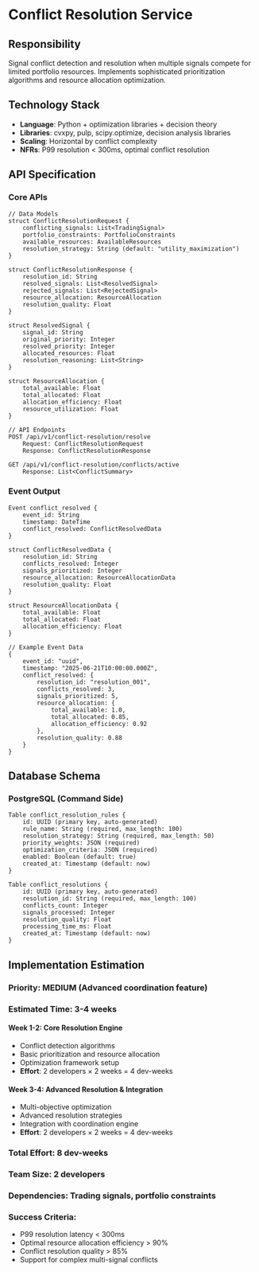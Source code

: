 # Conflict Resolution Service

## Responsibility
Signal conflict detection and resolution when multiple signals compete for limited portfolio resources. Implements sophisticated prioritization algorithms and resource allocation optimization.

## Technology Stack
- **Language**: Python + optimization libraries + decision theory
- **Libraries**: cvxpy, pulp, scipy.optimize, decision analysis libraries
- **Scaling**: Horizontal by conflict complexity
- **NFRs**: P99 resolution < 300ms, optimal conflict resolution

## API Specification

### Core APIs
```pseudo
// Data Models
struct ConflictResolutionRequest {
    conflicting_signals: List<TradingSignal>
    portfolio_constraints: PortfolioConstraints
    available_resources: AvailableResources
    resolution_strategy: String (default: "utility_maximization")
}

struct ConflictResolutionResponse {
    resolution_id: String
    resolved_signals: List<ResolvedSignal>
    rejected_signals: List<RejectedSignal>
    resource_allocation: ResourceAllocation
    resolution_quality: Float
}

struct ResolvedSignal {
    signal_id: String
    original_priority: Integer
    resolved_priority: Integer
    allocated_resources: Float
    resolution_reasoning: List<String>
}

struct ResourceAllocation {
    total_available: Float
    total_allocated: Float
    allocation_efficiency: Float
    resource_utilization: Float
}

// API Endpoints
POST /api/v1/conflict-resolution/resolve
    Request: ConflictResolutionRequest
    Response: ConflictResolutionResponse

GET /api/v1/conflict-resolution/conflicts/active
    Response: List<ConflictSummary>
```

### Event Output
```pseudo
Event conflict_resolved {
    event_id: String
    timestamp: DateTime
    conflict_resolved: ConflictResolvedData
}

struct ConflictResolvedData {
    resolution_id: String
    conflicts_resolved: Integer
    signals_prioritized: Integer
    resource_allocation: ResourceAllocationData
    resolution_quality: Float
}

struct ResourceAllocationData {
    total_available: Float
    total_allocated: Float
    allocation_efficiency: Float
}

// Example Event Data
{
    event_id: "uuid",
    timestamp: "2025-06-21T10:00:00.000Z",
    conflict_resolved: {
        resolution_id: "resolution_001",
        conflicts_resolved: 3,
        signals_prioritized: 5,
        resource_allocation: {
            total_available: 1.0,
            total_allocated: 0.85,
            allocation_efficiency: 0.92
        },
        resolution_quality: 0.88
    }
}
```

## Database Schema

### PostgreSQL (Command Side)
```pseudo
Table conflict_resolution_rules {
    id: UUID (primary key, auto-generated)
    rule_name: String (required, max_length: 100)
    resolution_strategy: String (required, max_length: 50)
    priority_weights: JSON (required)
    optimization_criteria: JSON (required)
    enabled: Boolean (default: true)
    created_at: Timestamp (default: now)
}

Table conflict_resolutions {
    id: UUID (primary key, auto-generated)
    resolution_id: String (required, max_length: 100)
    conflicts_count: Integer
    signals_processed: Integer
    resolution_quality: Float
    processing_time_ms: Float
    created_at: Timestamp (default: now)
}
```

## Implementation Estimation

### Priority: **MEDIUM** (Advanced coordination feature)
### Estimated Time: **3-4 weeks**

#### Week 1-2: Core Resolution Engine
- Conflict detection algorithms
- Basic prioritization and resource allocation
- Optimization framework setup
- **Effort**: 2 developers × 2 weeks = 4 dev-weeks

#### Week 3-4: Advanced Resolution & Integration
- Multi-objective optimization
- Advanced resolution strategies
- Integration with coordination engine
- **Effort**: 2 developers × 2 weeks = 4 dev-weeks

### Total Effort: **8 dev-weeks**
### Team Size: **2 developers**
### Dependencies: Trading signals, portfolio constraints

### Success Criteria:
- P99 resolution latency < 300ms
- Optimal resource allocation efficiency > 90%
- Conflict resolution quality > 85%
- Support for complex multi-signal conflicts
